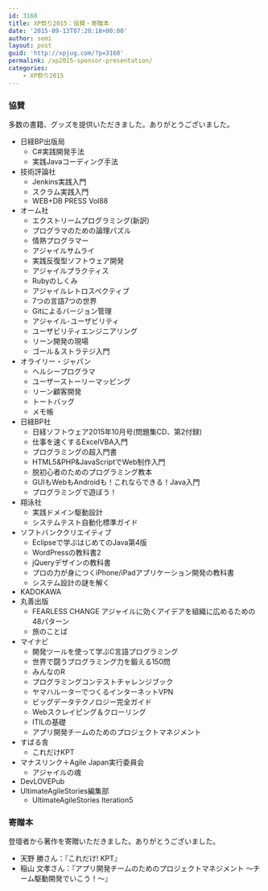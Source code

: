 ```yaml
---
id: 3168
title: XP祭り2015：協賛・寄贈本
date: '2015-09-13T07:20:18+00:00'
author: semi
layout: post
guid: 'http://xpjug.com/?p=3168'
permalink: /xp2015-sponsor-presentation/
categories:
    - XP祭り2015
---
```


### 協賛

多数の書籍、グッズを提供いただきました。ありがとうございました。

- 日経BP出版局 
    - C#実践開発手法
    - 実践Javaコーディング手法
- 技術評論社 
    - Jenkins実践入門
    - スクラム実践入門
    - WEB+DB PRESS Vol88
- オーム社 
    - エクストリームプログラミング(新訳)
    - プログラマのための論理パズル
    - 情熱プログラマー
    - アジャイルサムライ
    - 実践反復型ソフトウェア開発
    - アジャイルプラクティス
    - Rubyのしくみ
    - アジャイルレトロスペクティブ
    - 7つの言語7つの世界
    - Gitによるバージョン管理
    - アジャイル･ユーザビリティ
    - ユーザビリティエンジニアリング
    - リーン開発の現場
    - ゴール＆ストラテジ入門
- オライリー・ジャパン 
    - ヘルシープログラマ
    - ユーザーストーリーマッピング
    - リーン顧客開発
    - トートバッグ
    - メモ帳
- 日経BP社 
    - 日経ソフトウェア2015年10月号(問題集CD、第2付録)
    - 仕事を速くするExcelVBA入門
    - プログラミングの超入門書
    - HTML5&amp;PHP&amp;JavaScriptでWeb制作入門
    - 脱初心者のためのプログラミング教本
    - GUIもWebもAndroidも！これならできる！Java入門
    - プログラミングで遊ぼう！
- 翔泳社 
    - 実践ドメイン駆動設計
    - システムテスト自動化標準ガイド
- ソフトバンククリエイティブ 
    - Eclipseで学ぶはじめてのJava第4版
    - WordPressの教科書2
    - jQueryデザインの教科書
    - プロの力が身につくiPhone/iPadアプリケーション開発の教科書
    - システム設計の謎を解く
- KADOKAWA
- 丸善出版 
    - FEARLESS CHANGE アジャイルに効くアイデアを組織に広めるための48パターン
    - 旅のことば
- マイナビ 
    - 開発ツールを使って学ぶC言語プログラミング
    - 世界で闘うプログラミング力を鍛える150問
    - みんなのR
    - プログラミングコンテストチャレンジブック
    - ヤマハルーターでつくるインターネットVPN
    - ビッグデータテクノロジー完全ガイド
    - Webスクレイピング＆クローリング
    - ITILの基礎
    - アプリ開発チームのためのプロジェクトマネジメント
- すばる舎 
    - これだけKPT
- マナスリンク＋Agile Japan実行委員会 
    - アジャイルの魂
- DevLOVEPub
- UltimateAgileStories編集部 
    - UltimateAgileStories Iteration5

### 寄贈本

登壇者から著作を寄贈いただきました。ありがとうございました。

- 天野 勝さん：『これだけ! KPT』
- 稲山 文孝さん：『アプリ開発チームのためのプロジェクトマネジメント ～チーム駆動開発でいこう！～』